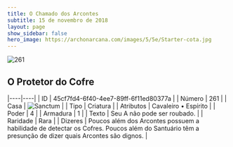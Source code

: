 ```yaml
---
title: O Chamado dos Arcontes
subtitle: 15 de novembro de 2018
layout: page
show_sidebar: false
hero_image: https://archonarcana.com/images/5/5e/Starter-cota.jpg
---
```


![261](https://cdn.keyforgegame.com/media/card_front/pt/341_261_GRHXCM2HH6W2_pt.png)

## O Protetor do Cofre

|----|----|
| ID | 45cf7fd4-6f40-4ee7-89ff-6f11ed80377a |
| Número | 261 |
| Casa | ![Sanctum](https://archonarcana.com/images/thumb/c/c7/Sanctum.png/22px-Sanctum.png "Santuário") |
| Tipo | Criatura |
| Atributos | Cavaleiro • Espírito |
| Poder | 4 |
| Armadura | 1 |
| Texto | Seu A não pode ser roubado. |
| Raridade | Rara |
| Dizeres | Poucos além dos Arcontes possuem a habilidade de detectar os Cofres. Poucos além do Santuário têm a presunção de dizer quais Arcontes são dignos. |